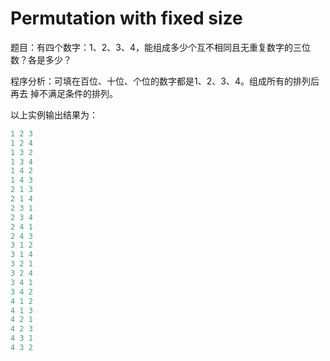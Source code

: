 # Permutation with fixed size

题目：有四个数字：1、2、3、4，能组成多少个互不相同且无重复数字的三位数？各是多少？

程序分析：可填在百位、十位、个位的数字都是1、2、3、4。组成所有的排列后再去 掉不满足条件的排列。

以上实例输出结果为：

```py
1 2 3
1 2 4
1 3 2
1 3 4
1 4 2
1 4 3
2 1 3
2 1 4
2 3 1
2 3 4
2 4 1
2 4 3
3 1 2
3 1 4
3 2 1
3 2 4
3 4 1
3 4 2
4 1 2
4 1 3
4 2 1
4 2 3
4 3 1
4 3 2
```
